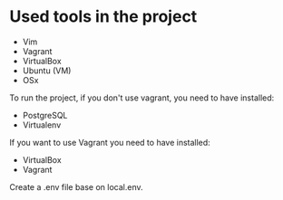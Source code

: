 Used tools in the project
=========================

- Vim
- Vagrant
- VirtualBox
- Ubuntu (VM)
- OSx

To run the project, if you don't use vagrant, you need to have installed:

- PostgreSQL
- Virtualenv

If you want to use Vagrant you need to have installed:

- VirtualBox
- Vagrant

Create a .env file base on local.env.
